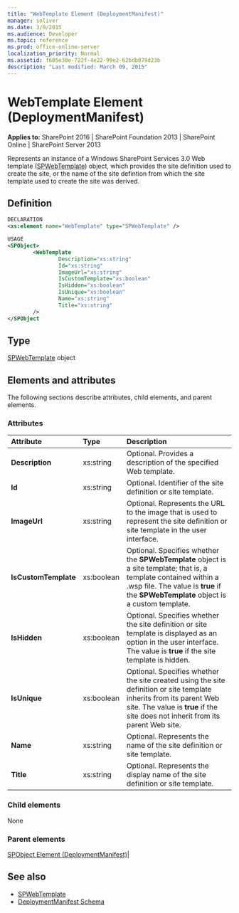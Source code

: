 ```yaml
---
title: "WebTemplate Element (DeploymentManifest)"
manager: soliver
ms.date: 3/9/2015
ms.audience: Developer
ms.topic: reference
ms.prod: office-online-server
localization_priority: Normal
ms.assetid: f605e30e-722f-4e22-99e2-62bdb079d23b
description: "Last modified: March 09, 2015"
---
```


# WebTemplate Element (DeploymentManifest)

**Applies to:** SharePoint 2016 | SharePoint Foundation 2013 | SharePoint Online | SharePoint Server 2013 
  
Represents an instance of a Windows SharePoint Services 3.0 Web template ([SPWebTemplate](https://msdn.microsoft.com/library/Microsoft.SharePoint.SPWebTemplate.aspx)) object, which provides the site definition used to create the site, or the name of the site defintion from which the site template used to create the site was derived. 

## Definition

```XML
DECLARATION
<xs:element name="WebTemplate" type="SPWebTemplate" />

USAGE
<SPObject>
        <WebTemplate
                Description="xs:string"
                Id="xs:string"
                ImageUrl="xs:string"
                IsCustomTemplate="xs:boolean"
                IsHidden="xs:boolean"
                IsUnique="xs:boolean"
                Name="xs:string"
                Title="xs:string"
        />
</SPObject

```

## Type

[SPWebTemplate](https://msdn.microsoft.com/library/Microsoft.SharePoint.SPWebTemplate.aspx) object
  
## Elements and attributes

The following sections describe attributes, child elements, and parent elements.

### Attributes

|**Attribute**|**Type**|**Description**|
|:-----|:-----|:-----|
|**Description** <br/> |xs:string  <br/> |Optional. Provides a description of the specified Web template.  <br/> |
|**Id** <br/> |xs:string  <br/> |Optional. Identifier of the site definition or site template.  <br/> |
|**ImageUrl** <br/> |xs:string  <br/> |Optional. Represents the URL to the image that is used to represent the site definition or site template in the user interface.  <br/> |
|**IsCustomTemplate** <br/> |xs:boolean  <br/> |Optional. Specifies whether the **SPWebTemplate** object is a site template; that is, a template contained within a .wsp file. The value is **true** if the **SPWebTemplate** object is a custom template.  <br/> |
|**IsHidden** <br/> |xs:boolean  <br/> |Optional. Specifies whether the site definition or site template is displayed as an option in the user interface. The value is **true** if the site template is hidden.  <br/> |
|**IsUnique** <br/> |xs:boolean  <br/> |Optional. Specifies whether the site created using the site definition or site template inherits from its parent Web site. The value is **true** if the site does not inherit from its parent Web site.  <br/> |
|**Name** <br/> |xs:string  <br/> |Optional. Represents the name of the site definition or site template.  <br/> |
|**Title** <br/> |xs:string  <br/> |Optional. Represents the display name of the site definition or site template.  <br/> |
   
### Child elements

None
   
### Parent elements

[SPObject Element (DeploymentManifest)](spobject-element-deploymentmanifest.md)|
   
## See also

- [SPWebTemplate](https://msdn.microsoft.com/library/Microsoft.SharePoint.SPWebTemplate.aspx)
- [DeploymentManifest Schema](deploymentmanifest-schema.md)

